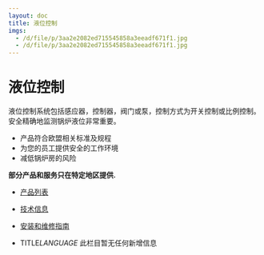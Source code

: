 ```yaml
---
layout: doc
title: 液位控制
imgs:
  - /d/file/p/3aa2e2082ed715545858a3eeadf671f1.jpg
  - /d/file/p/3aa2e2082ed715545858a3eeadf671f1.jpg
---
```


# 液位控制

液位控制系统包括感应器，控制器，阀门或泵，控制方式为开关控制或比例控制。 安全精确地监测锅炉液位非常重要。

- 产品符合欧盟相关标准及规程
- 为您的员工提供安全的工作环境
- 减低锅炉房的风险

**部分产品和服务只在特定地区提供.**

- [产品列表](<javascript:navactive(1);>)
- [技术信息](<javascript:navactive(2);>)
- [安装和维修指南](<javascript:navactive(3);>)

- TITLE*LANGUAGE*
  此栏目暂无任何新增信息
